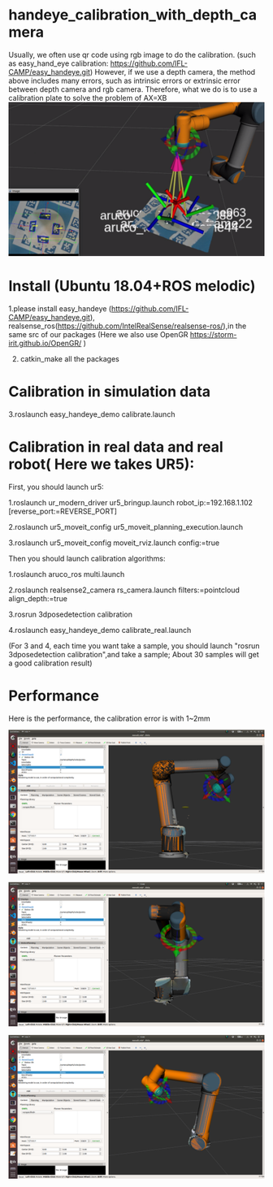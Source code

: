 # handeye_calibration_with_depth_camera

Usually, we often use qr code using rgb image to do the calibration. (such as easy_hand_eye calibration: https://github.com/IFL-CAMP/easy_handeye.git)
However, if we use a depth camera, the method above includes many errors, such as intrinsic errors or extrinsic error between depth camera and rgb camera.
Therefore, what we do is to use a calibration plate to solve the problem of AX=XB
![image](https://github.com/pyni/handeye_calibration_with_depth_camera/blob/master/figure/block.png)

# Install (Ubuntu 18.04+ROS melodic)

1.please install easy_handeye (https://github.com/IFL-CAMP/easy_handeye.git), realsense_ros(https://github.com/IntelRealSense/realsense-ros/),in the same src of our packages (Here we also use OpenGR https://storm-irit.github.io/OpenGR/ )

2. catkin_make all the packages

# Calibration in simulation data 

3.roslaunch easy_handeye_demo calibrate.launch

# Calibration in real data and real robot( Here we takes UR5):

First, you should launch ur5:

1.roslaunch ur_modern_driver ur5_bringup.launch robot_ip:=192.168.1.102 [reverse_port:=REVERSE_PORT]

2.roslaunch ur5_moveit_config ur5_moveit_planning_execution.launch

3.roslaunch ur5_moveit_config moveit_rviz.launch config:=true

Then you should launch calibration algorithms:

1.roslaunch aruco_ros multi.launch

2.roslaunch realsense2_camera rs_camera.launch filters:=pointcloud align_depth:=true

3.rosrun 3dposedetection calibration

4.roslaunch easy_handeye_demo calibrate_real.launch

(For 3 and 4, each time you want take a sample, you should launch "rosrun 3dposedetection calibration",and take a sample; About 30 samples will get a good calibration result)


# Performance

Here is the performance, the calibration error is with 1~2mm

![image1](https://github.com/pyni/handeye_calibration_with_depth_camera/blob/master/figure/Screenshot%20from%202020-07-06%2015-08-03.png)

![image2](https://github.com/pyni/handeye_calibration_with_depth_camera/blob/master/figure/Screenshot%20from%202020-07-06%2015-08-04.png)

![image3](https://github.com/pyni/handeye_calibration_with_depth_camera/blob/master/figure/Screenshot%20from%202020-07-06%2015-08-06.png)

